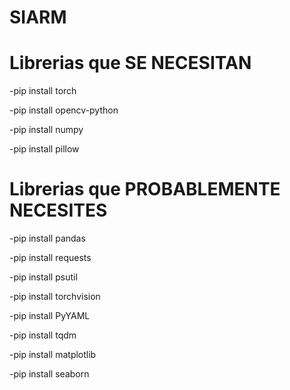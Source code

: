 # SIARM

# Librerias que SE NECESITAN
-pip install torch

-pip install opencv-python

-pip install numpy

-pip install pillow

# Librerias que PROBABLEMENTE NECESITES
-pip install pandas

-pip install requests

-pip install psutil

-pip install torchvision

-pip install PyYAML

-pip install tqdm

-pip install matplotlib

-pip install seaborn
